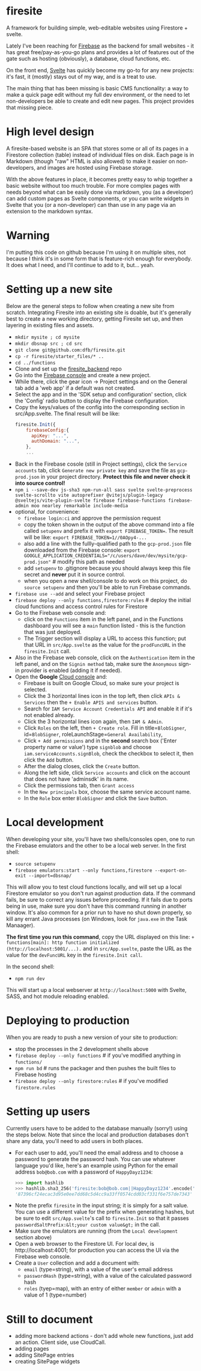 # firesite
A framework for building simple, web-editable websites using Firestore + svelte.

Lately I've been reaching for [Firebase](https://firebase.google.com/) as the
backend for small websites - it has great free/pay-as-you-go plans and provides
a lot of features out of the gate such as hosting (obviously), a database,
cloud functions, etc.

On the front end, [Svelte](https://svelte.dev/) has quickly become my go-to for
any new projects: it's fast, it (mostly) stays out of my way, and is a treat to
use.

The main thing that has been missing is basic CMS functionality: a way to make
a quick page edit without my full dev environment, or the need to let
non-developers be able to create and edit new pages. This project provides that
missing piece.

# High level design
A firesite-based website is an SPA that stores some or all of its pages in a
Firestore collection (table) instead of individual files on disk. Each page is
in Markdown (though "raw" HTML is also allowed) to make it easier on non-developers,
and images are hosted using Firebase storage.

With the above features in place, it becomes pretty easy to whip together a
basic website without too much trouble. For more complex pages with needs
beyond what can be easily done via markdown, you (as a developer) can add custom
pages as Svelte components, or you can write widgets in Svelte that you (or a
non-developer) can than use in any page via an extension to the markdown syntax.

# Warning
I'm putting this code on github because I'm using it on multiple
sites, not because I think it's in some form that is feature-rich enough for
everybody. It does what I need, and I'll continue to add to it, but... yeah.

# Setting up a new site
Below are the general steps to follow when creating a new site from scratch. Integrating
Firesite into an existing site is doable, but it's generally best to create a new
working directory, getting Firesite set up, and then layering in existing files and
assets.

- `mkdir mysite ; cd mysite`
- `mkdir dbsnap src ; cd src`
- `git clone git@github.com:dfb/firesite.git`
- `cp -r firesite/starter_files/* ..`
- `cd ../functions`
- Clone and set up the [firesite_backend](https://github.com/dfb/firesite_backend) repo 
- Go into the [Firebase console](https://console.firebase.google.com) and create a new project.
- While there, click the gear icon -> Project settings and on the General tab add a 'web app' if a default was not created.
- Select the app and in the 'SDK setup and configuration' section, click the 'Config' radio button to display the Firebase configuration.
- Copy the keys/values of the config into the corresponding section in src/App.svelte. The final result will be like:
    ```js
    firesite.Init({
        firebaseConfig:{
          apiKey: "...",
          authDomain: "...",
        },
        ...
    ```
- Back in the Firebase cosole (still in Project settings), click the `Service accounts` tab, click `Generate new private key` and save the file as `gcp-prod.json` in your project directory. **Protect this file and never check it into source control!**
- `npm i --save-dev js-sha3 npm-run-all sass svelte svelte-preprocess svelte-scrollto vite autoprefixer @vitejs/plugin-legacy @sveltejs/vite-plugin-svelte firebase firebase-functions firebase-admin moo nearley remarkable include-media`
- optional, for convenience:
    - `firebase login:ci` and approve the permission request
    - copy the token shown in the output of the above command into a file called `setupenv` and prefix it with `export FIREBASE_TOKEN=`. The result will be like:
        `export FIREBASE_TOKEN=1//0AOpy4-...`
    - also add a line with the fullly-qualified path to the `gcp-prod.json` file downloaded from the Firebase console:
        `export GOOGLE_APPLICATION_CREDENTIALS="/c/users/dave/dev/mysite/gcp-prod.json"` # modify this path as needed
    - add `setupenv` to .gitignore because you should always keep this file secret and **never** put it in source control.
    - when you open a new shell/console to do work on this project, do `source setupenv` and then you'll be able to run Firebase commands.
- `firebase use --add` and select your Firebase project
- `firebase deploy --only functions,firestore:rules` # deploy the initial cloud functions and access control rules for Firestore
- Go to the Firebase web console and:
    - click on the `Functions` item in the left panel, and in the Functions dashboard you will see a `main` function listed - this is the function that was just deployed.
    - The Trigger section will display a URL to access this function; put that URL in `src/App.svelte` as the value for the `prodFuncURL` in the `firesite.Init` call.
- Also in the Firebase web console, click on the `Authentication` item in the left panel, and on the `Signin method` tab, make sure the `Anonymous` sign-in provider is enabled (adding it if needed).
- Open the **Google** [Cloud console](https://console.cloud.google.com) and:
    - Firebase is built on Google Cloud, so make sure your project is selected.
    - Click the 3 horizontal lines icon in the top left, then click `APIs & Services` then the `+ Enable APIS and services` button.
    - Search for `IAM Service Account Credentials API` and enable it if it's not enabled already.
    - Click the 3 horizontal lines icon again, then `IAM & Admin`.
    - Click `Roles` on the left, then `+ Create role`. Fill in title=`BlobSigner`, id=`BlobSigner`, roleLaunchStage=`General Availability`,
    - Click `+ Add permissions` and in the **second** search box ('Enter property name or value') type `signblob` and choose `iam.serviceAccounts.signBlob`, check the checkbox to select it, then click the `Add` button.
    - After the dialog closes, click the `Create` button.
    - Along the left side, click `Service accounts` and click on the account that does not have 'adminsdk' in its name.
    - Click the permissions tab, then `Grant access`
    - In the `New principals` box, choose the same service account name.
    - In the `Role` box enter `BlobSigner` and click the `Save` button.

# Local development
When developing your site, you'll have two shells/consoles open, one to run the Firebase emulators and the other to be a local web server. In the first shell:
- `source setupenv`
- `firebase emulators:start --only functions,firestore --export-on-exit --import=dbsnap/`

This will allow you to test cloud functions locally, and will set up a local Firestore emulator so you don't run against production data. If the command
fails, be sure to correct any issues before proceeding. If it fails due to ports being in use, make sure you don't have this command running in another
window. It's also common for a prior run to have no shut down properly, so kill any errant Java processes (on Windows, look for `java.exe` in the Task Manaager).

**The first time you run this command**, copy the URL displayed on this line:
    `+  functions[main]: http function initialized (http://localhost:5001/...).`
and in `src/App.svelte`, paste the URL as the value for the `devFuncURL` key in the `firesite.Init call`.

In the second shell:
- `npm run dev`

This will start up a local webserver at `http://localhost:5000` with Svelte, SASS, and hot module reloading enabled.

# Deploying to production
When you are ready to push a new version of your site to production:
- stop the processes in the 2 development shells above
- `firebase deploy --only functions` # if you've modified anything in `functions/`
- `npm run bd` # runs the packager and then pushes the built files to Firebase hosting
- `firebase deploy --only firestore:rules` # if you've modified `firestore.rules`

# Setting up users
Currently users have to be added to the database manually (sorry!) using the steps below. Note that since the local and
production databases don't share any data, you'll need to add users in both places.
- For each user to add, you'll need the email address and to choose a password to generate the password hash. You can use whatever language you'd like, here's an example using Python for the email address `bob@bob.com` with a password of `HappyDayz1234`:
    ```py
    >>> import hashlib
    >>> hashlib.sha3_256('firesite:bob@bob.com||HappyDayz1234'.encode('utf8')).hexdigest()
    '87396cf24ecac3d95e0ee7dd68c5d4cc9a33ff0574cdd03cf331f6e757de7343'
    ```
- Note the prefix `firesite` in the input string; it is simply for a salt value. You can use a different value for the prefix when generating hashes, but be sure to edit `src/App.svelte`'s call to `firesite.Init` so that it passes `passwordSaltPrefix:&lt;your custom value&gt;` in the call.
- Make sure the emulators are running (from the `Local development` section above)
- Open a web browser to the Firestore UI. For local dev, is http://localhost:4001; for production you can access the UI via the Firebase web console.
- Create a `User` collection and add a document with:
    - `email` (type=string), with a value of the user's email address
    - `passwordHash` (type=string), with a value of the calculated password hash
    - `roles` (tyep=map), with an entry of either `member` or `admin` with a value of 1 (type=number)

# Still to document
- adding more backend actions - don't add whole new functions, just add an action. Client side, use CloudCall.
- adding pages
- adding SitePage entries
- creating SitePage widgets

